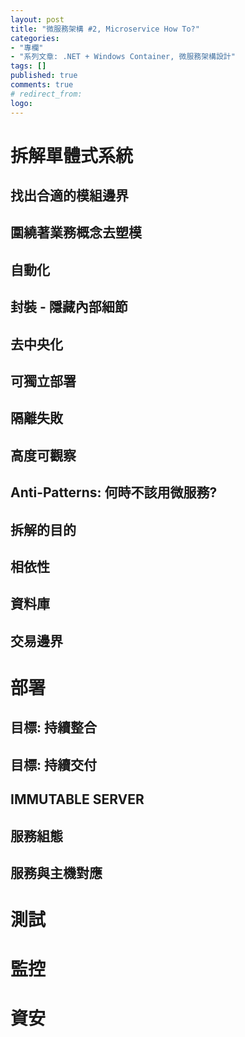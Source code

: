 ```yaml
---
layout: post
title: "微服務架構 #2, Microservice How To?"
categories:
- "專欄"
- "系列文章: .NET + Windows Container, 微服務架構設計"
tags: []
published: true
comments: true
# redirect_from:
logo: 
---
```







# 拆解單體式系統

## 找出合適的模組邊界

## 圍繞著業務概念去塑模
## 自動化
## 封裝 - 隱藏內部細節
## 去中央化
## 可獨立部署
## 隔離失敗
## 高度可觀察

## Anti-Patterns: 何時不該用微服務?

## 拆解的目的

## 相依性

## 資料庫

## 交易邊界





# 部署

## 目標: 持續整合

## 目標: 持續交付

## IMMUTABLE SERVER

## 服務組態

## 服務與主機對應



# 測試

# 監控

# 資安